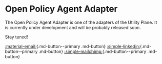 # Open Policy Agent Adapter

The Open Policy Agent Adapter is one of the adapters of the Utility Plane.
It is currently under development and will be probably released soon.

Stay tuned!

[:material-email:](mailto:odm.info@quantyca.it){.md-button--primary .md-button}
[:simple-linkedin:](https://www.linkedin.com/company/open-data-mesh-initiative/){.md-button--primary .md-button}
[:simple-mailchimp:](https://mailchi.mp/936d787cac89/open-data-mesh-initiative){.md-button--primary .md-button}